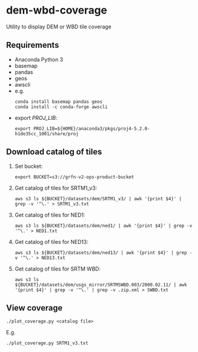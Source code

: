 # dem-wbd-coverage
Utility to display DEM or WBD tile coverage

## Requirements
- Anaconda Python 3
- basemap
- pandas
- geos
- awscli
- e.g.
  ```
  conda install basemap pandas geos
  conda install -c conda-forge awscli
  ```
- export *PROJ_LIB*:
  ```
  export PROJ_LIB=${HOME}/anaconda3/pkgs/proj4-5.2.0-h1de35cc_1001/share/proj
  ```

## Download catalog of tiles
1. Set bucket:
   ```
   export BUCKET=s3://grfn-v2-ops-product-bucket
   ```
1. Get catalog of tiles for SRTM1_v3:
   ```
   aws s3 ls ${BUCKET}/datasets/dem/SRTM1_v3/ | awk '{print $4}' | grep -v '^\.' > SRTM1_v3.txt
   ```
1. Get catalog of tiles for NED1:
   ```
   aws s3 ls ${BUCKET}/datasets/dem/ned1/ | awk '{print $4}' | grep -v '^\.' > NED1.txt
   ```
1. Get catalog of tiles for NED13:
   ```
   aws s3 ls ${BUCKET}/datasets/dem/ned13/ | awk '{print $4}' | grep -v '^\.' > NED13.txt
   ```
1. Get catalog of tiles for SRTM WBD:
   ```
   aws s3 ls ${BUCKET}/datasets/dem/usgs_mirror/SRTMSWBD.003/2000.02.11/ | awk '{print $4}' | grep -v '^\.' | grep -v .zip.xml > SWBD.txt
   ```

## View coverage
```
./plot_coverage.py <catalog file>
```
E.g.
```
./plot_coverage.py SRTM1_v3.txt
```
